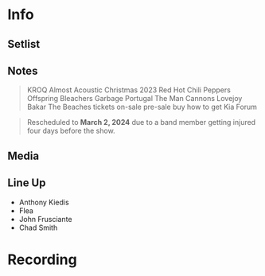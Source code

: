 # Info

## Setlist

## Notes
 
 > KROQ Almost Acoustic Christmas 2023 Red Hot Chili Peppers Offspring Bleachers Garbage Portugal The Man Cannons Lovejoy Bakar The Beaches tickets on-sale pre-sale buy how to get Kia Forum
 
 > Rescheduled to **March 2, 2024** due to a band member getting injured four days before the show.

## Media 

## Line Up

* Anthony Kiedis
* Flea
* John Frusciante
* Chad Smith

# Recording

